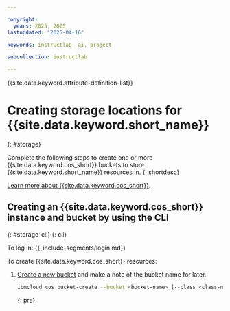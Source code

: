 ```yaml
---

copyright:
  years: 2025, 2025
lastupdated: "2025-04-16"

keywords: instructlab, ai, project

subcollection: instructlab

---
```


{{site.data.keyword.attribute-definition-list}}


# Creating storage locations for {{site.data.keyword.short_name}}
{: #storage}

Complete the following steps to create one or more {{site.data.keyword.cos_short}} buckets to store {{site.data.keyword.short_name}} resources in.
{: shortdesc}

[Learn more about {{site.data.keyword.cos_short}}](/docs/cloud-object-storage?topic=cloud-object-storage-about-cloud-object-storage).


## Creating an {{site.data.keyword.cos_short}} instance and bucket by using the CLI
{: #storage-cli}
{: cli}

To log in:
{{_include-segments/login.md}}

To create {{site.data.keyword.cos_short}} resources:
1. [Create a new bucket](/docs/cloud-object-storage?topic=cloud-object-storage-ic-cos-cli#create-a-new-bucket) and make a note of the bucket name for later.
    ```sh
    ibmcloud cos bucket-create --bucket <bucket-name> [--class <class-name>] [--ibm-service-instance-id <instance-id>] [--region REGION] [--output FORMAT]
    ```
    {: pre}
